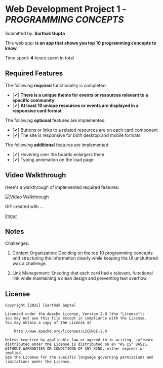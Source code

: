 # Web Development Project 1 - *PROGRAMMING CONCEPTS*

Submitted by: **Sarthak Gupta**

This web app: **is an app that shows you top 10 programming concepts to know.**

Time spent: **4** hours spent in total

## Required Features

The following **required** functionality is completed:

- [✔] **There is a unique theme for events or resources relevant to a specific community**
- [✔] **At least 10 unique resources or events are displayed in a responsive card format**

The following **optional** features are implemented:

- [✔] Buttons or links to a related resources are on each card component
- [✔] The site is responsive for both desktop and mobile formats

The following **additional** features are implemented:

* [✔] Hovering over the boards enlargers them
* [✔] Typing annimation on the load page

## Video Walkthrough

Here's a walkthrough of implemented required features:

<img src='http://i.imgur.com/link/to/your/gif/file.gif' title='Video Walkthrough' width='' alt='Video Walkthrough' />

<!-- Replace this with whatever GIF tool you used! -->
GIF created with ...  
<!-- Recommended tools:

[Kap](https://getkap.co/) for macOS
[ScreenToGif](https://www.screentogif.com/) for Windows
[peek](https://github.com/phw/peek) for Linux. -->

[Imgur](https://imgur.com/a/t4JIgp4)

## Notes

Challenges:

1. Content Organization: Deciding on the top 10 programming concepts and structuring the information clearly while keeping the UI uncluttered was a challenge.

2. Link Management: Ensuring that each card had a relevant, functional link while maintaining a clean design and preventing text overflow.


## License

    Copyright [2025] [Sarthak Gupta]

    Licensed under the Apache License, Version 2.0 (the "License");
    you may not use this file except in compliance with the License.
    You may obtain a copy of the License at

        http://www.apache.org/licenses/LICENSE-2.0

    Unless required by applicable law or agreed to in writing, software
    distributed under the License is distributed on an "AS IS" BASIS,
    WITHOUT WARRANTIES OR CONDITIONS OF ANY KIND, either express or implied.
    See the License for the specific language governing permissions and
    limitations under the License.
